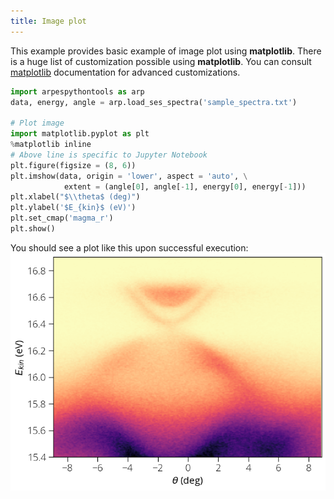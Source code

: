 ```yaml
---
title: Image plot
---
```

This example provides basic example of image plot using **matplotlib**. There is
a huge list of customization possible using **matplotlib**. You can consult
[matplotlib](https://matplotlib.org) documentation for advanced customizations.
```python
import arpespythontools as arp
data, energy, angle = arp.load_ses_spectra('sample_spectra.txt')

# Plot image
import matplotlib.pyplot as plt
%matplotlib inline
# Above line is specific to Jupyter Notebook
plt.figure(figsize = (8, 6))
plt.imshow(data, origin = 'lower', aspect = 'auto', \
            extent = (angle[0], angle[-1], energy[0], energy[-1]))
plt.xlabel("$\\theta$ (deg)")
plt.ylabel('$E_{kin}$ (eV)')
plt.set_cmap('magma_r')
plt.show()
```
You should see a plot like this upon successful execution:
![plot-sample-spectra](../static/img/plot-sample-spectra.png)
